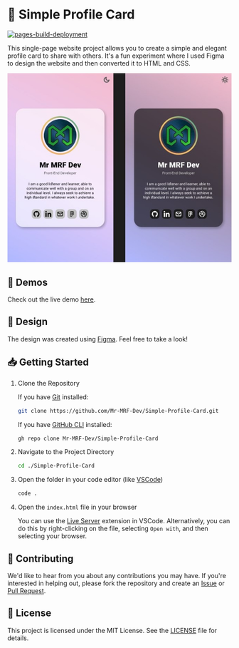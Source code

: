 # 📇 Simple Profile Card

[![pages-build-deployment](https://github.com/Mr-MRF-Dev/Simple-Profile-Card/actions/workflows/pages/pages-build-deployment/badge.svg)](https://github.com/Mr-MRF-Dev/Simple-Profile-Card/actions/workflows/pages/pages-build-deployment)

This single-page website project allows you to create a simple and elegant profile card to share with others. It's a fun experiment where I used Figma to design the website and then converted it to HTML and CSS.

![Simple Profile Card](./assets/images/simple-profile-card.jpg)

## 🚀 Demos

Check out the live demo [here](https://mr-mrf-dev.github.io/Simple-Profile-Card/).

## 🎨 Design

The design was created using [Figma](https://www.figma.com/community/file/1400963728182549076/simple-profile-card). Feel free to take a look!

## 📥 Getting Started

1. Clone the Repository

    If you have [Git](https://git-scm.com/) installed:

    ```bash
    git clone https://github.com/Mr-MRF-Dev/Simple-Profile-Card.git
    ```

    If you have [GitHub CLI](https://cli.github.com/) installed:

    ```bash
    gh repo clone Mr-MRF-Dev/Simple-Profile-Card
    ```

2. Navigate to the Project Directory

    ```bash
    cd ./Simple-Profile-Card
    ```

3. Open the folder in your code editor (like [VSCode](https://code.visualstudio.com/))

    ```bash
    code .
    ```

4. Open the `index.html` file in your browser

    You can use the [Live Server](https://marketplace.visualstudio.com/items?itemName=ritwickdey.LiveServer) extension in VSCode.
    Alternatively, you can do this by right-clicking on the file, selecting `Open with`, and then selecting your browser.

## 🤝 Contributing

We'd like to hear from you about any contributions you may have. If you're interested in helping out, please fork the repository and create an [Issue](https://github.com/Mr-MRF-Dev/Simple-Profile-Card/issues) or [Pull Request](https://github.com/Mr-MRF-Dev/Simple-Profile-Card/pulls).

## 📝 License

This project is licensed under the MIT License. See the [LICENSE](/LICENSE) file for details.
